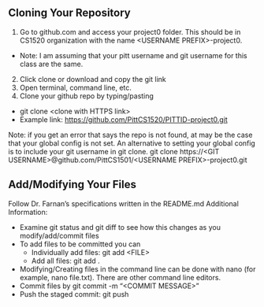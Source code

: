 ## Cloning Your Repository
1. Go to github.com and access your project0 folder. This should be in CS1520 organization with the name \<USERNAME PREFIX\>-project0.
  * Note: I am assuming that your pitt username and git username for this class are the same.
2. Click clone or download and copy the git link
3. Open terminal, command line, etc.
4. Clone your github repo by typing/pasting 
  * git clone \<clone with HTTPS link\> 
  * Example link: https://github.com/PittCS1520/PITTID-project0.git

Note: if you get an error that says the repo is not found, at may be the case that your global config is not set. An alternative to setting your global config is to include your git username in git clone.
git clone https://\<GIT USERNAME\>@github.com/PittCS1501/\<USERNAME PREFIX\>-project0.git


## Add/Modifying Your Files
Follow Dr. Farnan’s specifications written in the README.md
Additional Information:
* Examine git status and git diff to see how this changes as you modify/add/commit files
* To add files to be committed you can 
  * Individually add files: git add \<FILE\>
  * Add all files: git add . 
* Modifying/Creating files in the command line can be done with nano (for example, nano file.txt). There are other command line editors.
* Commit files by git commit -m “\<COMMIT MESSAGE\>”
* Push the staged commit: git push
